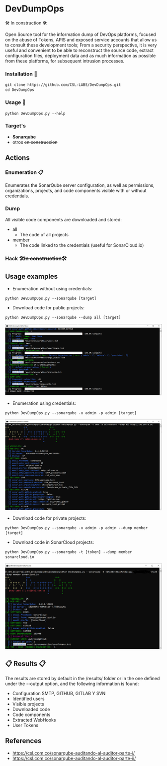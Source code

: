 # DevDumpOps
🛠️ In construction 🛠️

Open Source tool for the information dump of DevOps platforms, focused on the abuse of Tokens, APIS and exposed service accounts that allow us to consult these development tools; From a security perspective, it is very useful and convenient to be able to reconstruct the source code, extract configuration files, deployment data and as much information as possible from these platforms, for subsequent intrusion processes.

### Installation 🔧
```
git clone https://github.com/CSL-LABS/DevDumpOps.git
cd DevDumpOps
```

### Usage 🔧
```
python DevDumpOps.py --help
```

### Target's
- **Sonarqube**
- otros ~~en construccion~~

## Actions
### Enumeration 📋
Enumerates the SonarQube server configuration, as well as permissions, organizations, projects, and code components visible with or without credentials.

### Dump
All visible code components are downloaded and stored:
- all
    - The code of all projects
- member 
    - The code linked to the credentials (useful for SonarCloud.io)

### Hack 🛠️~~In construction~~🛠️

## Usage examples
- Enumeration without using credentials: 
```
python DevDumpOps.py --sonarqube [target]
```

- Download code for public projects: 
```
python DevDumpOps.py --sonarqube --dump all [target]
```
![SonarCloud-token](images/02_sonarLocal_download_files.PNG)

- Enumeration using credentials:
```
python DevDumpOps.py --sonarqube -u admin -p admin [target]
```
![SonarCloud-token](images/02_sonarLocal_user.PNG)

- Download code for private projects:
```
python DevDumpOps.py --sonarqube -u admin -p admin --dump member [target]
```

- Download code in SonarCloud projects: 
```
python DevDumpOps.py --sonarqube -t [token] --dump member sonarcloud.io
```
![SonarCloud-token](images/01_sonarcloud_token.PNG)

## 📋 Results 📋

The results are stored by default in the /results/ folder or in the one defined under the --output option, and the following information is found:
- Configuration SMTP, GITHUB, GITLAB Y SVN
- Identified users
- Visible projects
- Downloaded code
- Code components
- Extracted WebHooks
- User Tokens

## References
- https://csl.com.co/sonarqube-auditando-al-auditor-parte-i/
- https://csl.com.co/sonarqube-auditando-al-auditor-parte-ii/ 
